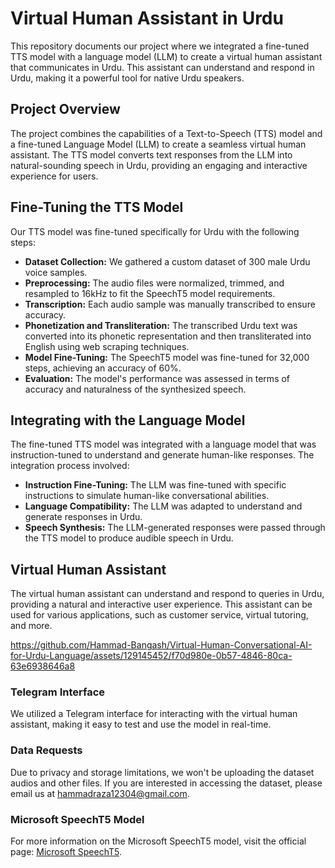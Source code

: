 <h1>Virtual Human Assistant in Urdu</h1>
<p>This repository documents our project where we integrated a fine-tuned TTS model with a language model (LLM) to create a virtual human assistant that communicates in Urdu. This assistant can understand and respond in Urdu, making it a powerful tool for native Urdu speakers.</p>
<h2>Project Overview</h2>
<p>The project combines the capabilities of a Text-to-Speech (TTS) model and a fine-tuned Language Model (LLM) to create a seamless virtual human assistant. The TTS model converts text responses from the LLM into natural-sounding speech in Urdu, providing an engaging and interactive experience for users.</p>
<h2>Fine-Tuning the TTS Model</h2>
<p>Our TTS model was fine-tuned specifically for Urdu with the following steps:</p>
<ul>
<li><strong>Dataset Collection:</strong> We gathered a custom dataset of 300 male Urdu voice samples.</li>
<li><strong>Preprocessing:</strong> The audio files were normalized, trimmed, and resampled to 16kHz to fit the SpeechT5 model requirements.</li>
<li><strong>Transcription:</strong> Each audio sample was manually transcribed to ensure accuracy.</li>
<li><strong>Phonetization and Transliteration:</strong> The transcribed Urdu text was converted into its phonetic representation and then transliterated into English using web scraping techniques.</li>
<li><strong>Model Fine-Tuning:</strong> The SpeechT5 model was fine-tuned for 32,000 steps, achieving an accuracy of 60%.</li>
 <li><strong>Evaluation:</strong> The model's performance was assessed in terms of accuracy and naturalness of the synthesized speech.</li>
  </ul>
<h2>Integrating with the Language Model</h2>
<p>The fine-tuned TTS model was integrated with a language model that was instruction-tuned to understand and generate human-like responses. The integration process involved:</p>
<ul>
<li><strong>Instruction Fine-Tuning:</strong> The LLM was fine-tuned with specific instructions to simulate human-like conversational abilities.</li>
  <li><strong>Language Compatibility:</strong> The LLM was adapted to understand and generate responses in Urdu.</li>
  <li><strong>Speech Synthesis:</strong> The LLM-generated responses were passed through the TTS model to produce audible speech in Urdu.</li>
</ul>
<h2>Virtual Human Assistant</h2>
<p>The virtual human assistant can understand and respond to queries in Urdu, providing a natural and interactive user experience. This assistant can be used for various applications, such as customer service, virtual tutoring, and more.</p>



https://github.com/Hammad-Bangash/Virtual-Human-Conversational-AI-for-Urdu-Language/assets/129145452/f70d980e-0b57-4846-80ca-63e6938646a8


<h3>Telegram Interface</h3>
<p>We utilized a Telegram interface for interacting with the virtual human assistant, making it easy to test and use the model in real-time.</p>
<h3>Data Requests</h3>
<p>Due to privacy and storage limitations, we won't be uploading the dataset audios and other files. If you are interested in accessing the dataset, please email us at <a href="mailto:hammadraza12304@gmail.com">hammadraza12304@gmail.com</a>.</p>
<h3>Microsoft SpeechT5 Model</h3>
<p>For more information on the Microsoft SpeechT5 model, visit the official page: <a href="https://github.com/microsoft/SpeechT5">Microsoft SpeechT5</a>.</p>
</body>
